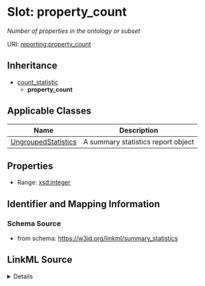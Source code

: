 # Slot: property_count
_Number of properties in the ontology or subset_


URI: [reporting:property_count](https://w3id.org/linkml/reportproperty_count)




## Inheritance

* [count_statistic](count_statistic.md)
    * **property_count**





## Applicable Classes

| Name | Description |
| --- | --- |
[UngroupedStatistics](UngroupedStatistics.md) | A summary statistics report object






## Properties

* Range: [xsd:integer](http://www.w3.org/2001/XMLSchema#integer)







## Identifier and Mapping Information







### Schema Source


* from schema: https://w3id.org/linkml/summary_statistics




## LinkML Source

<details>
```yaml
name: property_count
description: Number of properties in the ontology or subset
from_schema: https://w3id.org/linkml/summary_statistics
rank: 1000
is_a: count_statistic
alias: property_count
owner: UngroupedStatistics
domain_of:
- UngroupedStatistics
slot_group: property_statistic_group
range: integer

```
</details>